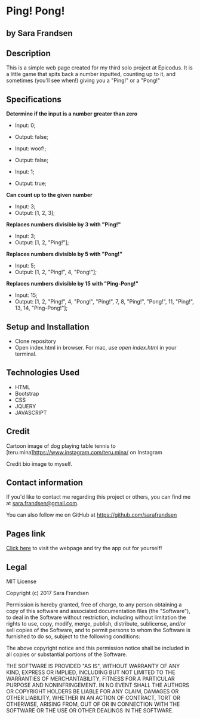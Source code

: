 # Ping! Pong!
## by Sara Frandsen

## Description

This is a simple web page created for my third solo project at Epicodus. It is a little game that spits back a number inputted, counting up to it, and sometimes (you'll see when!) giving you a "Ping!" or a "Pong!"

## Specifications

**Determine if the input is a number greater than zero**

* Input: 0;
* Output: false;

* Input: woof!;
* Output: false;

* Input: 1;
* Output: true;

**Can count up to the given number**

* Input: 3;
* Output: [1, 2, 3];

**Replaces numbers divisible by 3 with "Ping!"**

* Input: 3;
* Output: [1, 2, "Ping!"];

**Replaces numbers divisible by 5 with "Pong!"**

* Input: 5;
* Output: [1, 2, "Ping!", 4, "Pong!"];

**Replaces numbers divisible by 15 with "Ping-Pong!"**

* Input: 15;
* Output: [1, 2, "Ping!", 4, "Pong!", "Ping!", 7, 8, "Ping!", "Pong!", 11, "Ping!", 13, 14, "Ping-Pong!"];


## Setup and Installation

* Clone repository
* Open index.html in browser. For mac, use _open index.html_ in your terminal.

## Technologies Used

* HTML
* Bootstrap
* CSS
* JQUERY
* JAVASCRIPT

## Credit

Cartoon image of dog playing table tennis to [teru.mina]https://www.instagram.com/teru.mina/ on Instagram

Credit bio image to myself.

## Contact information

If you'd like to contact me regarding this project or others, you can find me at
sara.frandsen@gmail.com.

You can also follow me on GitHub at https://github.com/sarafrandsen

## Pages link

[Click here](sarafrandsen.github.io/ping-pong) to visit the webpage and try the app out for yourself!

## Legal
MIT License

Copyright (c) 2017 Sara Frandsen

Permission is hereby granted, free of charge, to any person obtaining a copy
of this software and associated documentation files (the "Software"), to deal
in the Software without restriction, including without limitation the rights
to use, copy, modify, merge, publish, distribute, sublicense, and/or sell
copies of the Software, and to permit persons to whom the Software is
furnished to do so, subject to the following conditions:

The above copyright notice and this permission notice shall be included in all
copies or substantial portions of the Software.

THE SOFTWARE IS PROVIDED "AS IS", WITHOUT WARRANTY OF ANY KIND, EXPRESS OR
IMPLIED, INCLUDING BUT NOT LIMITED TO THE WARRANTIES OF MERCHANTABILITY,
FITNESS FOR A PARTICULAR PURPOSE AND NONINFRINGEMENT. IN NO EVENT SHALL THE
AUTHORS OR COPYRIGHT HOLDERS BE LIABLE FOR ANY CLAIM, DAMAGES OR OTHER
LIABILITY, WHETHER IN AN ACTION OF CONTRACT, TORT OR OTHERWISE, ARISING FROM,
OUT OF OR IN CONNECTION WITH THE SOFTWARE OR THE USE OR OTHER DEALINGS IN THE
SOFTWARE.
